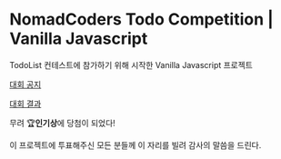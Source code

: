 # NomadCoders Todo Competition | Vanilla Javascript

TodoList 컨테스트에 참가하기 위해 시작한 Vanilla Javascript 프로젝트

[대회 공지](https://nomadcoders.co/community/thread/182)

[대회 결과](https://nomadcoders.co/community/thread/452)



무려 🏆**인기상**에 당첨이 되었다!

이 프로젝트에 투표해주신 모든 분들께 이 자리를 빌려 감사의 말씀을 드린다.
